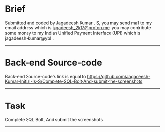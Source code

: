 # Brief 

Submitted and coded by Jagadeesh Kumar . S, you may send mail to my email address which is jagadeesh_2k17@proton.me, you may contribute some money to my Indian Unified Payment Interface (UPI) which is jagadeesh-kumar@ybl .

<hr/>

# Back-end Source-code

Back-end Source-code's link is equal to
https://github.com/Jagadeesh-Kumar-Initial-Is-S/Complete-SQL-Bolt-And-submit-the-screenshots

<hr/>

# Task 

Complete SQL Bolt, And submit the screenshots

<hr/>
